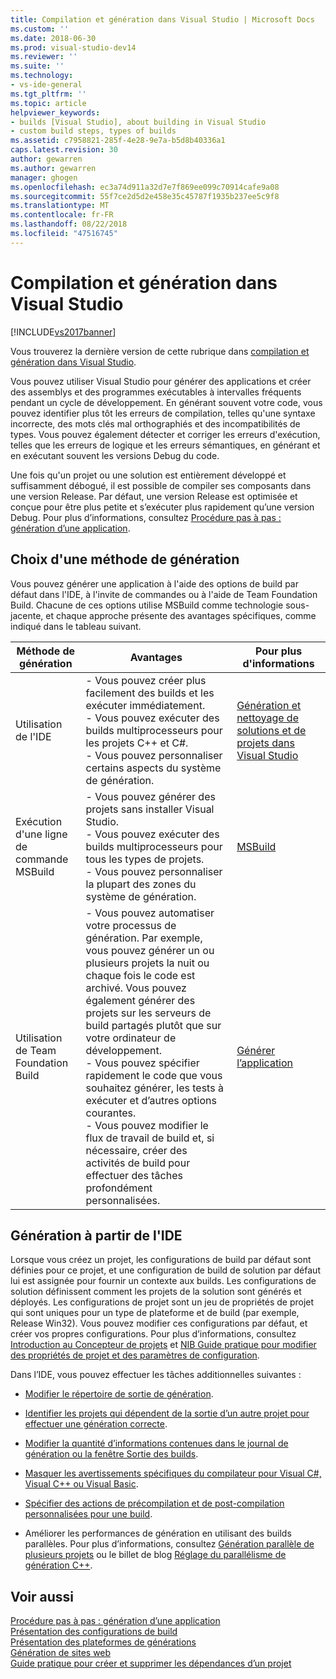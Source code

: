 ```yaml
---
title: Compilation et génération dans Visual Studio | Microsoft Docs
ms.custom: ''
ms.date: 2018-06-30
ms.prod: visual-studio-dev14
ms.reviewer: ''
ms.suite: ''
ms.technology:
- vs-ide-general
ms.tgt_pltfrm: ''
ms.topic: article
helpviewer_keywords:
- builds [Visual Studio], about building in Visual Studio
- custom build steps, types of builds
ms.assetid: c7958821-285f-4e28-9e7a-b5d8b40336a1
caps.latest.revision: 30
author: gewarren
ms.author: gewarren
manager: ghogen
ms.openlocfilehash: ec3a74d911a32d7e7f869ee099c70914cafe9a08
ms.sourcegitcommit: 55f7ce2d5d2e458e35c45787f1935b237ee5c9f8
ms.translationtype: MT
ms.contentlocale: fr-FR
ms.lasthandoff: 08/22/2018
ms.locfileid: "47516745"
---
```

# <a name="compiling-and-building-in-visual-studio"></a>Compilation et génération dans Visual Studio
[!INCLUDE[vs2017banner](../includes/vs2017banner.md)]

Vous trouverez la dernière version de cette rubrique dans [compilation et génération dans Visual Studio](https://docs.microsoft.com/visualstudio/ide/compiling-and-building-in-visual-studio).  
  
Vous pouvez utiliser Visual Studio pour générer des applications et créer des assemblys et des programmes exécutables à intervalles fréquents pendant un cycle de développement. En générant souvent votre code, vous pouvez identifier plus tôt les erreurs de compilation, telles qu'une syntaxe incorrecte, des mots clés mal orthographiés et des incompatibilités de types. Vous pouvez également détecter et corriger les erreurs d'exécution, telles que les erreurs de logique et les erreurs sémantiques, en générant et en exécutant souvent les versions Debug du code.  
  
 Une fois qu'un projet ou une solution est entièrement développé et suffisamment débogué, il est possible de compiler ses composants dans une version Release. Par défaut, une version Release est optimisée et conçue pour être plus petite et s’exécuter plus rapidement qu’une version Debug. Pour plus d’informations, consultez [Procédure pas à pas : génération d’une application](../ide/walkthrough-building-an-application.md).  
  
## <a name="choosing-a-build-method"></a>Choix d'une méthode de génération  
 Vous pouvez générer une application à l'aide des options de build par défaut dans l'IDE, à l'invite de commandes ou à l'aide de Team Foundation Build. Chacune de ces options utilise MSBuild comme technologie sous-jacente, et chaque approche présente des avantages spécifiques, comme indiqué dans le tableau suivant.  
  
|Méthode de génération|Avantages|Pour plus d'informations|  
|------------------|--------------|--------------------------|  
|Utilisation de l'IDE|-   Vous pouvez créer plus facilement des builds et les exécuter immédiatement.<br />-   Vous pouvez exécuter des builds multiprocesseurs pour les projets C++ et C#.<br />-   Vous pouvez personnaliser certains aspects du système de génération.|[Génération et nettoyage de solutions et de projets dans Visual Studio](../ide/building-and-cleaning-projects-and-solutions-in-visual-studio.md)|  
|Exécution d'une ligne de commande MSBuild|-   Vous pouvez générer des projets sans installer Visual Studio.<br />-   Vous pouvez exécuter des builds multiprocesseurs pour tous les types de projets.<br />-   Vous pouvez personnaliser la plupart des zones du système de génération.|[MSBuild](../msbuild/msbuild.md)|  
|Utilisation de Team Foundation Build|-   Vous pouvez automatiser votre processus de génération. Par exemple, vous pouvez générer un ou plusieurs projets la nuit ou chaque fois le code est archivé. Vous pouvez également générer des projets sur les serveurs de build partagés plutôt que sur votre ordinateur de développement.<br />-   Vous pouvez spécifier rapidement le code que vous souhaitez générer, les tests à exécuter et d’autres options courantes.<br />-   Vous pouvez modifier le flux de travail de build et, si nécessaire, créer des activités de build pour effectuer des tâches profondément personnalisées.|[Générer l’application](http://msdn.microsoft.com/library/a971b0f9-7c28-479d-a37b-8fd7e27ef692)|  
  
## <a name="building-from-the-ide"></a>Génération à partir de l'IDE  
 Lorsque vous créez un projet, les configurations de build par défaut sont définies pour ce projet, et une configuration de build de solution par défaut lui est assignée pour fournir un contexte aux builds. Les configurations de solution définissent comment les projets de la solution sont générés et déployés. Les configurations de projet sont un jeu de propriétés de projet qui sont uniques pour un type de plateforme et de build (par exemple, Release Win32). Vous pouvez modifier ces configurations par défaut, et créer vos propres configurations. Pour plus d’informations, consultez [Introduction au Concepteur de projets](http://msdn.microsoft.com/en-us/898dd854-c98d-430c-ba1b-a913ce3c73d7) et [NIB Guide pratique pour modifier des propriétés de projet et des paramètres de configuration](http://msdn.microsoft.com/en-us/e7184bc5-2f2b-4b4f-aa9a-3ecfcbc48b67).  
  
 Dans l’IDE, vous pouvez effectuer les tâches additionnelles suivantes :  
  
-   [Modifier le répertoire de sortie de génération](../ide/how-to-change-the-build-output-directory.md).  
  
-   [Identifier les projets qui dépendent de la sortie d’un autre projet pour effectuer une génération correcte](../ide/how-to-create-and-remove-project-dependencies.md).  
  
-   [Modifier la quantité d’informations contenues dans le journal de génération ou la fenêtre Sortie des builds](../ide/how-to-view-save-and-configure-build-log-files.md).  
  
-   [Masquer les avertissements spécifiques du compilateur pour Visual C#, Visual C++ ou Visual Basic](../ide/how-to-suppress-compiler-warnings.md).  
  
-   [Spécifier des actions de précompilation et de post-compilation personnalisées pour une build](../ide/specifying-custom-build-events-in-visual-studio.md).  
  
-   Améliorer les performances de génération en utilisant des builds parallèles. Pour plus d’informations, consultez [Génération parallèle de plusieurs projets](../msbuild/building-multiple-projects-in-parallel-with-msbuild.md) ou le billet de blog [Réglage du parallélisme de génération C++](http://blogs.msdn.com/b/msbuild/archive/2010/03/08/tuning-c-build-parallelism-in-vs2010.aspx).  
  
## <a name="see-also"></a>Voir aussi  
 [Procédure pas à pas : génération d’une application](../ide/walkthrough-building-an-application.md)   
 [Présentation des configurations de build](../ide/understanding-build-configurations.md)   
 [Présentation des plateformes de générations](../ide/understanding-build-platforms.md)   
 [Génération de sites web](http://msdn.microsoft.com/library/a9cbb88c-8fff-4c67-848b-98fbfd823193)   
 [Guide pratique pour créer et supprimer les dépendances d’un projet](../ide/how-to-create-and-remove-project-dependencies.md)



